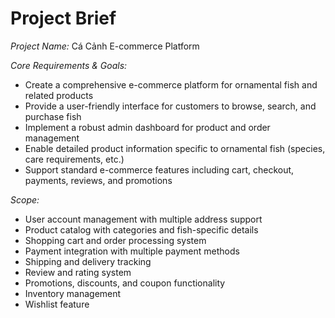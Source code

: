 # Project Brief

*Project Name:* Cá Cảnh E-commerce Platform

*Core Requirements & Goals:*
- Create a comprehensive e-commerce platform for ornamental fish and related products
- Provide a user-friendly interface for customers to browse, search, and purchase fish
- Implement a robust admin dashboard for product and order management
- Enable detailed product information specific to ornamental fish (species, care requirements, etc.)
- Support standard e-commerce features including cart, checkout, payments, reviews, and promotions

*Scope:* 
- User account management with multiple address support
- Product catalog with categories and fish-specific details
- Shopping cart and order processing system
- Payment integration with multiple payment methods
- Shipping and delivery tracking
- Review and rating system
- Promotions, discounts, and coupon functionality
- Inventory management
- Wishlist feature 